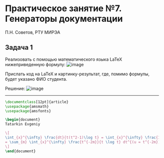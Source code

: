# Практическое занятие №7. Генераторы документации

П.Н. Советов, РТУ МИРЭА

## Задача 1

Реализовать с помощью математического языка LaTeX нижеприведенную формулу:
![image](https://github.com/user-attachments/assets/353aa3cb-e3c6-44e7-a434-b640ee8c6ab5)

Прислать код на LaTeX и картинку-результат, где, помимо формулы, будет указано ФИО студента.

Решение:
![image](https://github.com/user-attachments/assets/d5bbaaac-2b76-474e-9969-da099d95e3bb)

<hr>

```Latex
\documentclass[12pt]{article}
\usepackage{amsmath}
\usepackage{amsfonts}

\begin{document}
Tatarkin Evgeniy 

\[
\int_{x}^{\infty} \frac{dt}{t(t^2-1)\log t} = \int_{x}^{\infty} \frac{1}{t \log t} \left( \sum_{m} t^{-2m} \right) dt 
= \sum_{m} \int_{x}^{\infty} \frac{t^{-2m}}{t \log t} dt^{(u = t^{-2m})} = -\sum_{m} \text{li}(x^{-2m})
\]
\end{document}

```
